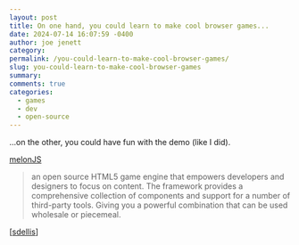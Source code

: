 ```yaml
---
layout: post
title: On one hand, you could learn to make cool browser games...
date: 2024-07-14 16:07:59 -0400
author: joe jenett
category: 
permalink: /you-could-learn-to-make-cool-browser-games/
slug: you-could-learn-to-make-cool-browser-games
summary: 
comments: true
categories:
  - games
  - dev
  - open-source
---
```

...on the other, you could have fun with the demo (like I did).

<a title="melonJS" href="https://melonjs.org/">melonJS</a>
<blockquote>
<p>
an open source HTML5 game engine that empowers developers and designers to focus on content. The framework provides a comprehensive collection of components and support for a number of third-party tools. Giving you a powerful combination that can be used wholesale or piecemeal. 
</p>
</blockquote>
[<a href="https://pinboard.in/u:sdellis">sdellis</a>]

<a href="https://brid.gy/publish/mastodon"></a>